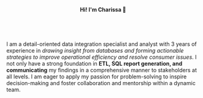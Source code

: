 <header>
  <b>Hi! I'm Charissa 👋</b>
</header>
<br>
I am a detail-oriented data integration specialist and analyst with 3 years of experience in <i>drawing insight from databases and forming actionable strategies
to improve operational efficiency and resolve consumer issues</i>. I not only have a strong foundation in <b>ETL, SQL report generation, and communicating</b> my findings
in a comprehensive manner to stakeholders at all levels. I am eager to apply my passion for problem-solving to inspire decision-making and foster collaboration
and mentorship within a dynamic team.
